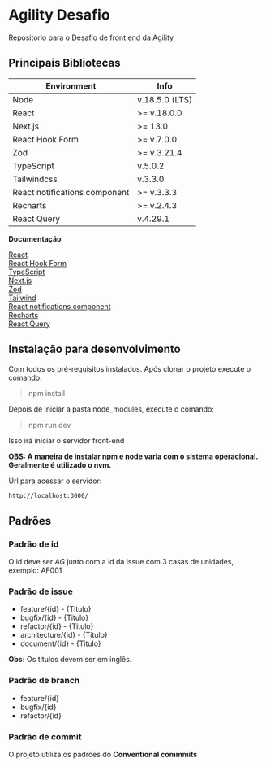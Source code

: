 # Agility Desafio
Repositorio para o Desafio de front end da Agility

## Principais Bibliotecas 
| Environment | Info |
|---|---|
| Node | v.18.5.0 (LTS) |
| React | >= v.18.0.0 |
| Next.js | >= 13.0 |
| React Hook Form | >= v.7.0.0 |
| Zod | >= v.3.21.4 |
| TypeScript | v.5.0.2 |
| Tailwindcss | v.3.3.0 |
| React notifications component | >= v.3.3.3 |
| Recharts | >= v.2.4.3 |
| React Query | v.4.29.1 |

**Documentação**

[React](https://beta.reactjs.org/learn/installation)  
[React Hook Form](https://react-hook-form.com/)  
[TypeScript](https://www.typescriptlang.org/)  
[Next.js](https://nextjs.org)  
[Zod](https://zod.dev/)    
[Tailwind](https://tailwindcss.com/)  
[React notifications component](https://github.com/teodosii/react-notifications-component/)  
[Recharts](https://recharts.org/en-US/)  
[React Query](https://tanstack.com/query/latest/)  

## Instalação para desenvolvimento

Com todos os pré-requisitos instalados. Após clonar o projeto execute o comando:

> npm install

Depois de iniciar a pasta node_modules, execute o comando:

> npm run dev

Isso irá iniciar o servidor front-end

**OBS: A maneira de instalar npm e node varia com o sistema operacional. Geralmente é utilizado o nvm.**

Url para acessar o servidor:

```md
http://localhost:3000/
```

## Padrões 

### Padrão de id

O id deve ser _AG_ junto com a id da issue com 3 casas de unidades, exemplo: AF001

### Padrão de issue
* feature/{id} - {Titulo}
* bugfix/{id} - {Titulo}
* refactor/{id} - {Titulo}
* architecture/{id} - {Titulo}
* document/{id} - {Titulo}

**Obs:** Os titulos devem ser em inglẽs.

### Padrão de branch
* feature/{id}
* bugfix/{id}
* refactor/{id}

### Padrão de commit
O projeto utiliza os padrões do __Conventional commmits__ 
